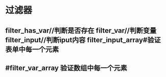 # 过滤器

## filter_has_var//判断是否存在 filter_var//判断变量 filter_input//判断iput内容 filter_input_array#验证表单中每一个元素
## #filter_var_array 验证数组中每一个元素